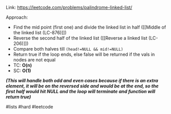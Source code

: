 Link: https://leetcode.com/problems/palindrome-linked-list/

Approach:
- Find the mid point (first one) and divide the linked list in half ([[Middle of the linked list (LC-876)]])
- Reverse the second half of the linked list ([[Reverse a linked list (LC-206)]])
- Compare both halves till `(head!=NULL && mid!=NULL)` 
- Return true if the loop ends, else false will be returned if the vals in nodes are not equal
- TC: **O(n)**
- SC: **O(1)**

 ***(This will handle both odd and even cases because if there is an extra element, it will be on the reversed side and would be at the end, so the first half would hit NULL and the loop will terminate and function will return true)***

#lists #hard #leetcode 